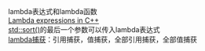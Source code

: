 lambda表达式和lambda函数  
[Lambda expressions in C++](https://docs.microsoft.com/en-us/cpp/cpp/lambda-expressions-in-cpp?view=msvc-170)  
[std::sort()](https://en.cppreference.com/w/cpp/algorithm/sort)的最后一个参数可以传入lambda表达式  
[lambda捕获](https://docs.microsoft.com/en-us/cpp/cpp/lambda-expressions-in-cpp?view=msvc-170#:~:text=A%20lambda%20can,clauses%20are%20equivalent%3A)：引用捕获，值捕获，全部引用捕获，全部值捕获  

